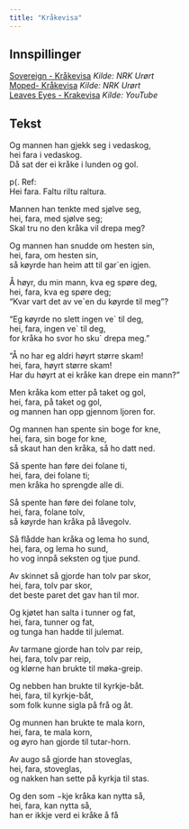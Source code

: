 ```yaml
---
title: "Kråkevisa"
---
```


Innspillinger
-------------

[Sovereign - Kråkevisa][] *Kilde: NRK Urørt*  
[Moped- Kråkevisa][] *Kilde: NRK Urørt*  
[Leaves Eyes - Krakevisa][] *Kilde: YouTube*

Tekst
-----

Og mannen han gjekk seg i vedaskog,  
hei fara i vedaskog.  
Då sat der ei kråke i lunden og gol.

p(. Ref:  
Hei fara. Faltu riltu raltura.

Mannen han tenkte med sjølve seg,  
hei, fara, med sjølve seg;  
Skal tru no den kråka vil drepa meg?

Og mannen han snudde om hesten sin,  
hei, fara, om hesten sin,  
så køyrde han heim att til gar\`en igjen.

Å høyr, du min mann, kva eg spøre deg,  
hei, fara, kva eg spøre deg;  
“Kvar vart det av ve\`en du køyrde til meg”?

“Eg køyrde no slett ingen ve\` til deg,  
hei, fara, ingen ve\` til deg,  
for kråka ho svor ho sku\` drepa meg.”

“Å no har eg aldri høyrt større skam!  
hei, fara, høyrt større skam!  
Har du høyrt at ei kråke kan drepe ein mann?”

Men kråka kom etter på taket og gol,  
hei, fara, på taket og gol,  
og mannen han opp gjennom ljoren for.

Og mannen han spente sin boge for kne,  
hei, fara, sin boge for kne,  
så skaut han den kråka, så ho datt ned.

Så spente han føre dei folane ti,  
hei, fara, dei folane ti;  
men kråka ho sprengde alle di.

Så spente han føre dei folane tolv,  
hei, fara, folane tolv,  
så køyrde han kråka på låvegolv.

Så flådde han kråka og lema ho sund,  
hei, fara, og lema ho sund,  
ho vog innpå seksten og tjue pund.

Av skinnet så gjorde han tolv par skor,  
hei, fara, tolv par skor,  
det beste paret det gav han til mor.

Og kjøtet han salta i tunner og fat,  
hei, fara, tunner og fat,  
og tunga han hadde til julemat.

Av tarmane gjorde han tolv par reip,  
hei, fara, tolv par reip,  
og klørne han brukte til møka-greip.

Og nebben han brukte til kyrkje-båt.  
hei, fara, til kyrkje-båt,  
som folk kunne sigla på frå og åt.

Og munnen han brukte te mala korn,  
hei, fara, te mala korn,  
og øyro han gjorde til tutar-horn.

Av augo så gjorde han stoveglas,  
hei, fara, stoveglas,  
og nakken han sette på kyrkja til stas.

Og den som −kje kråka kan nytta så,  
hei, fara, kan nytta så,  
han er ikkje verd ei kråke å få

  [Sovereign - Kråkevisa]: http://www.nrk.no/urort/Laat/223990/default.aspx
  [Moped- Kråkevisa]: http://www.nrk.no/urort/Laat/151390/default.aspx
  [Leaves Eyes - Krakevisa]: http://www.youtube.com/watch?v=O7Eu7DX1s2c